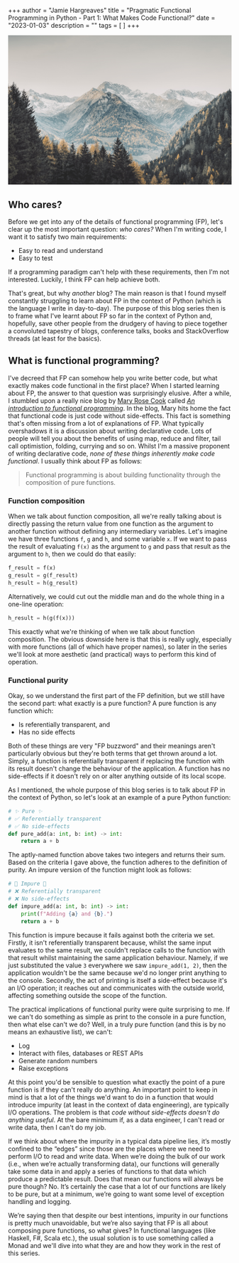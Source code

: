 +++
author = "Jamie Hargreaves"
title = "Pragmatic Functional Programming in Python - Part 1: What Makes Code Functional?"
date = "2023-01-03"
description = ""
tags = [
]
+++

!["Header showing an image of some pretty mountains"](/images/pragmatic_functional_programming/mountains.jpg)

## Who cares?

Before we get into any of the details of functional programming (FP), let's clear up the most important question: *who cares?* When I'm writing code, I want it to satisfy two main requirements:

* Easy to read and understand
* Easy to test

If a programming paradigm can't help with these requirements, then I'm not interested. Luckily, I think FP can help achieve both.

That's great, but why *another* blog? The main reason is that I found myself constantly struggling to learn about FP in the context of Python (which is the language I write in day-to-day). The purpose of this blog series then is to frame what I've learnt about FP so far in the context of Python and, hopefully, save other people from the drudgery of having to piece together a convoluted tapestry of blogs, conference talks, books and StackOverflow threads (at least for the basics).

## What is functional programming?

I've decreed that FP can somehow help you write better code, but what exactly makes code functional in the first place? When I started learning about FP, the answer to that question was surprisingly elusive. After a while, I stumbled upon a really nice blog by [Mary Rose Cook](https://maryrosecook.com) called [*An introduction to functional programming*](https://codewords.recurse.com/issues/one/an-introduction-to-functional-programming). In the blog, Mary hits home the fact that functional code is just code without side-effects. This fact is something that's often missing from a lot of explanations of FP. What typically overshadows it is a discussion about writing declarative code. Lots of people will tell you about the benefits of using map, reduce and filter, tail call optimistion, folding, currying and so on. Whilst I'm a massive proponent of writing declarative code, *none of these things inherently make code functional*. I usually think about FP as follows:

> Functional programming is about building functionality through the composition of pure functions.

### Function composition

When we talk about function composition, all we're really talking about is directly passing the return value from one function as the argument to another function without defining any intermediary variables. Let's imagine we have three functions `f`, `g` and `h`, and some variable `x`. If we want to pass the result of evaluating `f(x)` as the argument to `g` and pass that result as the argument to `h`, then we could do that easily:

```python
f_result = f(x)
g_result = g(f_result)
h_result = h(g_result)
```

Alternatively, we could cut out the middle man and do the whole thing in a one-line operation:

```python
h_result = h(g(f(x)))
```

This exactly what we're thinking of when we talk about function composition. The obvious downside here is that this is really ugly, especially with more functions (all of which have proper names), so later in the series we'll look at more aesthetic (and practical) ways to perform this kind of operation.

### Functional purity

Okay, so we understand the first part of the FP definition, but we still have the second part: what exactly is a pure function? A pure function is any function which:

* Is referentially transparent, and
* Has no side effects

Both of these things are very "FP buzzword" and their meanings aren't particularly obvious but they're both terms that get thrown around a lot. Simply, a function is referentially transparent if replacing the function with its result doesn't change the behaviour of the application. A function has no side-effects if it doesn't rely on or alter anything outside of its local scope.

As I mentioned, the whole purpose of this blog series is to talk about FP in the context of Python, so let's look at an example of a pure Python function:

```python
# ✨ Pure ✨
# ✅ Referentially transparent
# ✅ No side-effects
def pure_add(a: int, b: int) -> int:
    return a + b
```

The aptly-named function above takes two integers and returns their sum. Based on the criteria I gave above, the function adheres to the definition of purity. An impure version of the function might look as follows:

```python
# 🤮 Impure 🤮
# ❌ Referentially transparent
# ❌ No side-effects
def impure_add(a: int, b: int) -> int:
    print(f"Adding {a} and {b}.")
    return a + b
```

This function is impure because it fails against both the criteria we set. Firstly, it isn't referentially transparent because, whilst the same input evaluates to the same result, we couldn't replace calls to the function with that result whilst maintaining the same application behaviour. Namely, if we just substituted the value `3` everywhere we saw `impure_add(1, 2)`, then the application wouldn't be the same because we'd no longer print anything to the console. Secondly, the act of printing is itself a side-effect because it's an I/O operation; it reaches out and communicates with the outside world, affecting something outside the scope of the function.

The practical implications of functional purity were quite surprising to me. If we can't do something as simple as print to the console in a pure function, then what else can't we do? Well, in a truly pure function (and this is by no means an exhaustive list), we can't:

* Log
* Interact with files, databases or REST APIs
* Generate random numbers
* Raise exceptions

At this point you'd be sensible to question what exactly the point of a pure function is if they can't really do anything. An important point to keep in mind is that a lot of the things we'd want to do in a function that would introduce impurity (at least in the context of data engineering), are typically I/O operations. The problem is that *code without side-effects doesn't do anything useful*. At the bare minimum if, as a data engineer, I can't read or write data, then I can't do my job.

If we think about where the impurity in a typical data pipeline lies, it’s mostly confined to the “edges” since those are the places where we need to perform I/O to read and write data. When we’re doing the bulk of our work (i.e., when we’re actually transforming data), our functions will generally take some data in and apply a series of functions to that data which produce a predictable result. Does that mean our functions will always be pure though? No. It’s certainly the case that a lot of our functions are likely to be pure, but at a minimum, we’re going to want some level of exception handling and logging.

We’re saying then that despite our best intentions, impurity in our functions is pretty much unavoidable, but we’re also saying that FP is all about composing pure functions, so what gives? In functional languages (like Haskell, F#, Scala etc.), the usual solution is to use something called a Monad and we'll dive into what they are and how they work in the rest of this series.

